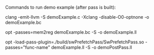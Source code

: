 Commands to run demo example (after pass is built):

clang -emit-llvm -S demoExample.c -Xclang -disable-O0-optnone -o demoExample.bc

opt -passes=mem2reg demoExample.bc -S -o demoExample.ll

opt -load-pass-plugin=./build/swPrefetchPass/SwPrefetchPass.so -passes="func-name" demoExample.ll -S -o demoPostPass.ll
